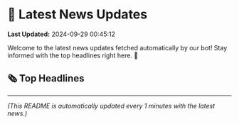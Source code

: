 # 📰 Latest News Updates
**Last Updated:** 2024-09-29 00:45:12

Welcome to the latest news updates fetched automatically by our bot! Stay informed with the top headlines right here. 🚀

## 🗞️ Top Headlines

---
*(This README is automatically updated every 1 minutes with the latest news.)*
